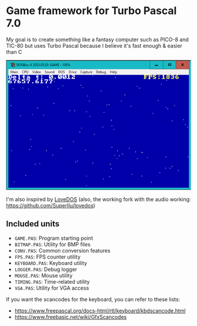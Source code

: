 # Game framework for Turbo Pascal 7.0

My goal is to create something like a fantasy computer such as PICO-8 and TIC-80 but uses Turbo Pascal because I believe it's fast enough & easier than C

![preview](./preview.png)

I'm also inspired by [LoveDOS](https://github.com/rxi/lovedos) (also, the working fork with the audio working: https://github.com/SuperIlu/lovedos)


## Included units

- `GAME.PAS`: Program starting point
- `BITMAP.PAS`: Utility for BMP files
- `CONV.PAS`: Common conversion features
- `FPS.PAS`: FPS counter utility
- `KEYBOARD.PAS`: Keyboard utility
- `LOGGER.PAS`: Debug logger
- `MOUSE.PAS`: Mouse utility
- `TIMING.PAS`: Time-related utility
- `VGA.PAS`: Utility for VGA access

If you want the scancodes for the keyboard, you can refer to these lists:
- https://www.freepascal.org/docs-html/rtl/keyboard/kbdscancode.html
- https://www.freebasic.net/wiki/GfxScancodes
